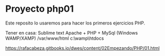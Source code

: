 # Proyecto php01

Este reposito lo usaremos para hacer los primeros ejercicios PHP.

Tener en casa:
Sublime text
Apache + PHP + MySql (Windows WAMP/XAMP)
/var/www/html
c:\wamp\htdocs

https://rafacabeza.gitbooks.io/dwes/content/02Empezando/PHP/01.html


